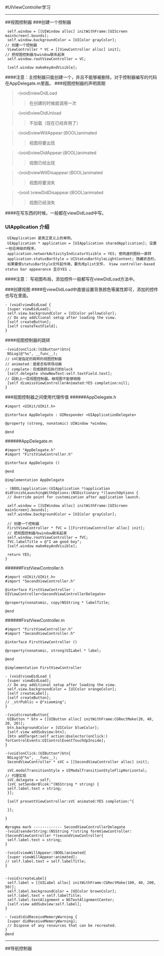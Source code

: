#UIViewController学习

---
##视图控制器
###创建一个控制器
```
 self.window = [[UIWindow alloc] initWithFrame:[UIScreen mainScreen].bounds];
 self.window.backgroundColor = [UIColor grayColor];
// 创建一个控制器
 ViewController * VC = [[ViewController alloc] init];
// 把视图控制器与window联系起来
 self.window.rootViewController = VC;

 [self.window makeKeyAndVisible];
```
####注意：主控制器只能创建一个，并且不能够被删除。对于控制器编写的代码在AppDelegate.m里面。
###视图控制器的声明周期
> -(void)viewDidLoad 
>>在创建的时候就调用一次

> -(void)viewDidUnload 
>>不加载（现在已经弃用了）

> -(void)viewWillAppear:(BOOL)animated 
>>视图将要出现

> -(void)viewDidAppear:(BOOL)animated 
>>视图已经出现

> -(void)viewWillDisappear:(BOOL)animated 
>>视图将要消失

> -(void )viewDidDisappear:(BOOL)animated 
>>视图已经消失

####在写东西的时候，一般都在viewDidLoad中写。
### UIApplication 介绍
     UIApplication 是真正意义上的单例。
     UIApplication * application = [UIApplication sharedApplication]; 设置一些应用级的程序。
     application.networkActivityIndicatorVisible = YES; 使网速的图标一直转
     application.statusBarStyle = UIStatusBarStyleLightContent; 隐藏状态栏。
     如果要使statusBarStyle文件起作用，要先改plist文件， View controller-based status bar appearance 显示YES 。
####注意： 写视图布局，添加控件一般都写在viewDidLoad方法中。 

###创建视图
####在viewDidLoad中直接设置背景颜色等属性即可，添加的控件也写在里面。
```
- (void)viewDidLoad {
 [super viewDidLoad];
 self.view.backgroundColor = [UIColor yellowColor];
 // Do any additional setup after loading the view.
 [self createButton];
 [self createTextField];
}
```
####视图控制器的跳转
```
-(void)onClick:(UIButton*)btn{
 NSLog(@"%s", __func__);
// sVC是指定的跳转的视图控制器
// animated：是是否有转场动画
// complete：完成跳转后执行的block
 [self.delegate showNewText:self.textField.text];
// 回到上一层视图控制器。根视图不能够销毁
 [self dismissViewControllerAnimated:YES completion:nil];
}
```
###视图控制器之间使用代理传值
######AppDelegate.h
```
#import <UIKit/UIKit.h>

@interface AppDelegate : UIResponder <UIApplicationDelegate>

@property (strong, nonatomic) UIWindow *window;

@end
```
######AppDelegate.m
```
#import "AppDelegate.h"
#import "FirstViewController.h"

@interface AppDelegate ()

@end

@implementation AppDelegate

- (BOOL)application:(UIApplication *)application didFinishLaunchingWithOptions:(NSDictionary *)launchOptions {
 // Override point for customization after application launch.

 self.window = [[UIWindow alloc] initWithFrame:[UIScreen mainScreen].bounds];
 self.window.backgroundColor = [UIColor grayColor];

 // 创建一个控制器
 FirstViewController * fVC = [[FirstViewController alloc] init];
 // 把视图控制器与window联系起来
 self.window.rootViewController = fVC;
 fVC.labelTitle = @"I am good boy";
 [self.window makeKeyAndVisible];

 return YES;
}
```
######FirstViewController.h
```
#import <UIKit/UIKit.h>
#import "SecondViewController.h"

@interface FirstViewController : UIViewController<SecondViewControllerDelegate>

@property(nonatomic, copy)NSString * labelTitle;

@end
```
######FirstViewController.m
```
#import "FirstViewController.h"
#import "SecondViewController.h"

@interface FirstViewController ()

@property(nonatomic, strong)UILabel * label;

@end

@implementation FirstViewController

- (void)viewDidLoad {
 [super viewDidLoad];
 // Do any additional setup after loading the view.
 self.view.backgroundColor = [UIColor orangeColor];
 [self createLabel];
 [self createButton];
// _strPublic = @"xiaoming";
}

-(void)createButton{
 UIButton * btn = [[UIButton alloc] initWithFrame:CGRectMake(20, 40, 20, 20)];
 btn.backgroundColor = [UIColor blueColor];
 [self.view addSubview:btn];
 [btn addTarget:self action:@selector(onClick:) forControlEvents:UIControlEventTouchUpInside];
}

-(void)onClick:(UIButton*)btn{
 NSLog(@"%s", __func__);
 SecondViewController * sVC = [[SecondViewController alloc] init];

 sVC.modalTransitionStyle = UIModalTransitionStyleFlipHorizontal;
// 代理实现
 sVC.delegate = self;
 [sVC setSenderBlcok:^(NSString * string) {
 self.label.text = string;
 }];

 [self presentViewController:sVC animated:YES completion:^{

 }];

}

#pragma mark ------------- SecondViewControllerDelegate
-(void)senderString:(NSString *)string formViewController:(SecondViewController *)secondViewController{
 self.label.text = string;
}

-(void)viewWillAppear:(BOOL)animated{
 [super viewWillAppear:animated];
// self.label.text = self.labelTitle;
}


-(void)createLabel{
 self.label = [[UILabel alloc] initWithFrame:CGRectMake(100, 40, 200, 50)];
 self.label.backgroundColor = [UIColor brownColor];
 self.label.text = self.labelTitle;
 self.label.textAlignment = NSTextAlignmentCenter;
 [self.view addSubview:self.label];
}

- (void)didReceiveMemoryWarning {
 [super didReceiveMemoryWarning];
 // Dispose of any resources that can be recreated.
}
@end
```
---
##导航控制器